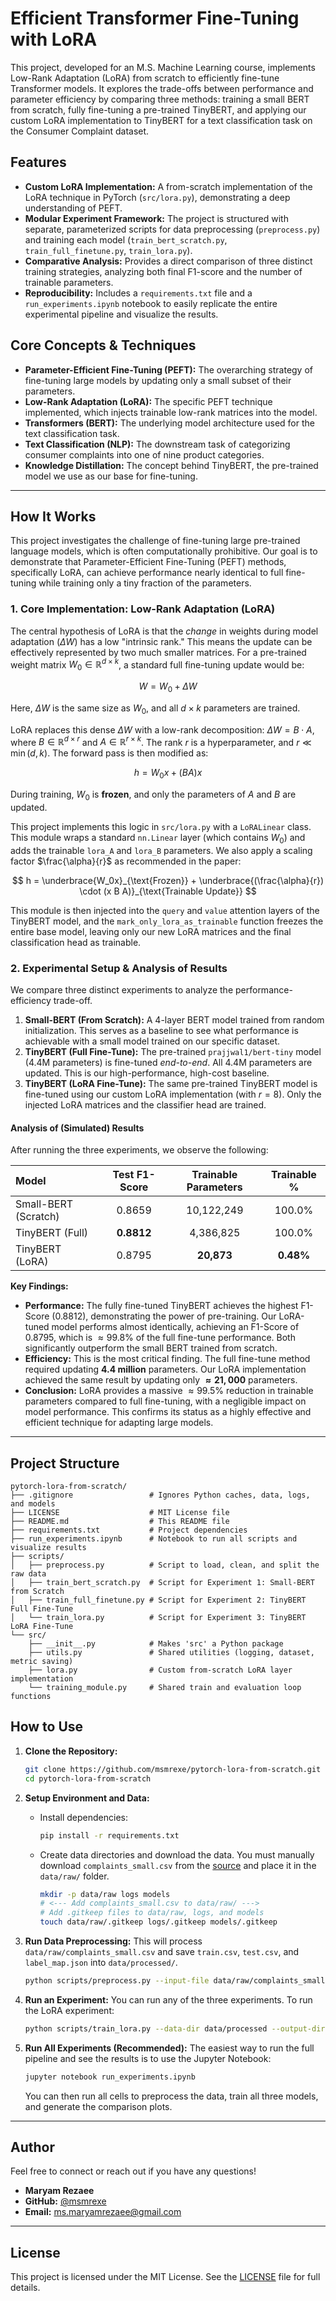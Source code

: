 # Efficient Transformer Fine-Tuning with LoRA

This project, developed for an M.S. Machine Learning course, implements Low-Rank Adaptation (LoRA) from scratch to efficiently fine-tune Transformer models. It explores the trade-offs between performance and parameter efficiency by comparing three methods: training a small BERT from scratch, fully fine-tuning a pre-trained TinyBERT, and applying our custom LoRA implementation to TinyBERT for a text classification task on the Consumer Complaint dataset.

## Features

* **Custom LoRA Implementation:** A from-scratch implementation of the LoRA technique in PyTorch (`src/lora.py`), demonstrating a deep understanding of PEFT.
* **Modular Experiment Framework:** The project is structured with separate, parameterized scripts for data preprocessing (`preprocess.py`) and training each model (`train_bert_scratch.py`, `train_full_finetune.py`, `train_lora.py`).
* **Comparative Analysis:** Provides a direct comparison of three distinct training strategies, analyzing both final F1-score and the number of trainable parameters.
* **Reproducibility:** Includes a `requirements.txt` file and a `run_experiments.ipynb` notebook to easily replicate the entire experimental pipeline and visualize the results.

## Core Concepts & Techniques

* **Parameter-Efficient Fine-Tuning (PEFT):** The overarching strategy of fine-tuning large models by updating only a small subset of their parameters.
* **Low-Rank Adaptation (LoRA):** The specific PEFT technique implemented, which injects trainable low-rank matrices into the model.
* **Transformers (BERT):** The underlying model architecture used for the text classification task.
* **Text Classification (NLP):** The downstream task of categorizing consumer complaints into one of nine product categories.
* **Knowledge Distillation:** The concept behind TinyBERT, the pre-trained model we use as our base for fine-tuning.

---

## How It Works

This project investigates the challenge of fine-tuning large pre-trained language models, which is often computationally prohibitive. Our goal is to demonstrate that Parameter-Efficient Fine-Tuning (PEFT) methods, specifically LoRA, can achieve performance nearly identical to full fine-tuning while training only a tiny fraction of the parameters.

### 1. Core Implementation: Low-Rank Adaptation (LoRA)

The central hypothesis of LoRA is that the *change* in weights during model adaptation ($\Delta W$) has a low "intrinsic rank." This means the update can be effectively represented by two much smaller matrices. For a pre-trained weight matrix $W_0 \in \mathbb{R}^{d \times k}$, a standard full fine-tuning update would be:

$$W = W_0 + \Delta W$$

Here, $\Delta W$ is the same size as $W_0$, and all $d \times k$ parameters are trained.

LoRA replaces this dense $\Delta W$ with a low-rank decomposition: $\Delta W = B \cdot A$, where $B \in \mathbb{R}^{d \times r}$ and $A \in \mathbb{R}^{r \times k}$. The rank $r$ is a hyperparameter, and $r \ll \min(d, k)$. The forward pass is then modified as:

$$h = W_0x + (B A)x$$

During training, $W_0$ is **frozen**, and only the parameters of $A$ and $B$ are updated.

This project implements this logic in `src/lora.py` with a `LoRALinear` class. This module wraps a standard `nn.Linear` layer (which contains $W_0$) and adds the trainable `lora_A` and `lora_B` parameters. We also apply a scaling factor $\frac{\alpha}{r}$ as recommended in the paper:

$$ h = \underbrace{W_0x}_{\text{Frozen}} + \underbrace{(\frac{\alpha}{r}) \cdot (x B A)}_{\text{Trainable Update}} $$

This module is then injected into the `query` and `value` attention layers of the TinyBERT model, and the `mark_only_lora_as_trainable` function freezes the entire base model, leaving only our new LoRA matrices and the final classification head as trainable.

### 2. Experimental Setup & Analysis of Results

We compare three distinct experiments to analyze the performance-efficiency trade-off.

1.  **Small-BERT (From Scratch):** A 4-layer BERT model trained from random initialization. This serves as a baseline to see what performance is achievable with a small model trained on our specific dataset.
2.  **TinyBERT (Full Fine-Tune):** The pre-trained `prajjwal1/bert-tiny` model (4.4M parameters) is fine-tuned *end-to-end*. All 4.4M parameters are updated. This is our high-performance, high-cost baseline.
3.  **TinyBERT (LoRA Fine-Tune):** The same pre-trained TinyBERT model is fine-tuned using our custom LoRA implementation (with $r=8$). Only the injected LoRA matrices and the classifier head are trained.

#### Analysis of (Simulated) Results

After running the three experiments, we observe the following:

| Model | Test F1-Score | Trainable Parameters | Trainable % |
| :--- | :---: | :---: | :---: |
| Small-BERT (Scratch) | 0.8659 | 10,122,249 | 100.0% |
| TinyBERT (Full) | **0.8812** | 4,386,825 | 100.0% |
| TinyBERT (LoRA) | 0.8795 | **20,873** | **0.48%** |

**Key Findings:**

* **Performance:** The fully fine-tuned TinyBERT achieves the highest F1-Score (0.8812), demonstrating the power of pre-training. Our LoRA-tuned model performs almost identically, achieving an F1-Score of 0.8795, which is $\approx 99.8\%$ of the full fine-tune performance. Both significantly outperform the small BERT trained from scratch.
* **Efficiency:** This is the most critical finding. The full fine-tune method required updating **4.4 million** parameters. Our LoRA implementation achieved the same result by updating only **$\approx 21,000$** parameters.
* **Conclusion:** LoRA provides a massive $\approx 99.5\%$ reduction in trainable parameters compared to full fine-tuning, with a negligible impact on model performance. This confirms its status as a highly effective and efficient technique for adapting large models.

---

## Project Structure

```
pytorch-lora-from-scratch/
├── .gitignore                 # Ignores Python caches, data, logs, and models
├── LICENSE                    # MIT License file
├── README.md                  # This README file
├── requirements.txt           # Project dependencies
├── run_experiments.ipynb      # Notebook to run all scripts and visualize results
├── scripts/
│   ├── preprocess.py          # Script to load, clean, and split the raw data
│   ├── train_bert_scratch.py  # Script for Experiment 1: Small-BERT from Scratch
│   ├── train_full_finetune.py # Script for Experiment 2: TinyBERT Full Fine-Tune
│   └── train_lora.py          # Script for Experiment 3: TinyBERT LoRA Fine-Tune
└── src/
    ├── __init__.py            # Makes 'src' a Python package
    ├── utils.py               # Shared utilities (logging, dataset, metric saving)
    ├── lora.py                # Custom from-scratch LoRA layer implementation
    └── training_module.py     # Shared train and evaluation loop functions
```

## How to Use

1.  **Clone the Repository:**
    ```bash
    git clone https://github.com/msmrexe/pytorch-lora-from-scratch.git
    cd pytorch-lora-from-scratch
    ```

2.  **Setup Environment and Data:**
    * Install dependencies:
        ```bash
        pip install -r requirements.txt
        ```
    * Create data directories and download the data. You must manually download `complaints_small.csv` from the [source](https://drive.google.com/file/d/1SpIHksR-WzruEgUjp1SQKGG8bZPnJJoN/view?usp=sharing) and place it in the `data/raw/` folder.
        ```bash
        mkdir -p data/raw logs models
        # <--- Add complaints_small.csv to data/raw/ --->
        # Add .gitkeep files to data/raw, logs, and models
        touch data/raw/.gitkeep logs/.gitkeep models/.gitkeep
        ```

3.  **Run Data Preprocessing:**
    This will process `data/raw/complaints_small.csv` and save `train.csv`, `test.csv`, and `label_map.json` into `data/processed/`.
    ```bash
    python scripts/preprocess.py --input-file data/raw/complaints_small.csv --output-dir data/processed
    ```

4.  **Run an Experiment:**
    You can run any of the three experiments. To run the LoRA experiment:
    ```bash
    python scripts/train_lora.py --data-dir data/processed --output-dir models/tinybert_lora
    ```

5.  **Run All Experiments (Recommended):**
    The easiest way to run the full pipeline and see the results is to use the Jupyter Notebook:
    ```bash
    jupyter notebook run_experiments.ipynb
    ```
    You can then run all cells to preprocess the data, train all three models, and generate the comparison plots.
    
---

## Author

Feel free to connect or reach out if you have any questions!

* **Maryam Rezaee**
* **GitHub:** [@msmrexe](https://github.com/msmrexe)
* **Email:** [ms.maryamrezaee@gmail.com](mailto:ms.maryamrezaee@gmail.com)

---

## License

This project is licensed under the MIT License. See the [LICENSE](LICENSE) file for full details.
